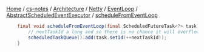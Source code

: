 [Home](https://mengxianbin.github.io) /
[cs-notes](https://mengxianbin.github.io/cs-notes/site) /
[Architecture](https://mengxianbin.github.io/cs-notes/site/Architecture) /
[Netty](https://mengxianbin.github.io/cs-notes/site/Architecture/Netty) /
[EventLoop](https://mengxianbin.github.io/cs-notes/site/Architecture/Netty/EventLoop) /
[AbstractScheduledEventExecutor](https://mengxianbin.github.io/cs-notes/site/Architecture/Netty/EventLoop/AbstractScheduledEventExecutor) /
[scheduleFromEventLoop](https://mengxianbin.github.io/cs-notes/site/Architecture/Netty/EventLoop/AbstractScheduledEventExecutor/scheduleFromEventLoop)

```java
    final void scheduleFromEventLoop(final ScheduledFutureTask<?> task) {
        // nextTaskId a long and so there is no chance it will overflow back to 0
        scheduledTaskQueue().add(task.setId(++nextTaskId));
    }
```

